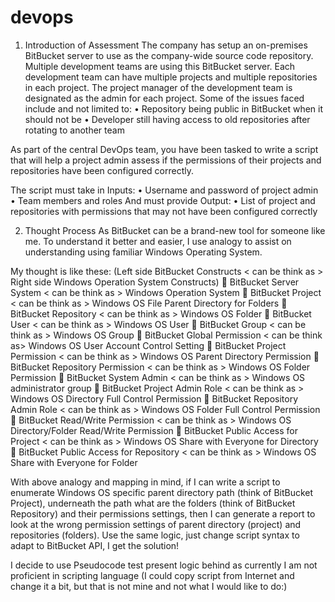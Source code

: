 # devops
1.	Introduction of Assessment
The company has setup an on-premises BitBucket server to use as the company-wide source code repository. Multiple development teams are using this BitBucket server. Each development team can have multiple projects and multiple repositories in each project. The project manager of the development team is designated as the admin for each project.
Some of the issues faced include and not limited to:
•	Repository being public in BitBucket when it should not be
•	Developer still having access to old repositories after rotating to another team

As part of the central DevOps team, you have been tasked to write a script that will help a project admin assess if the permissions of their projects and repositories have been configured correctly.

The script must take in Inputs:
•	Username and password of project admin
•	Team members and roles
And must provide Output:
•	List of project and repositories with permissions that may not have been configured correctly


2.	Thought Process
As BitBucket can be a brand-new tool for someone like me. To understand it better and easier, I use analogy to assist on understanding using familiar Windows Operating System. 

My thought is like these: 
(Left side BitBucket Constructs < can be think as > Right side Windows Operation System Constructs)
	BitBucket Server System < can be think as > Windows Operation System
	BitBucket Project < can be think as > Windows OS File Parent Directory for Folders
	BitBucket Repository < can be think as > Windows OS Folder
	BitBucket User < can be think as > Windows OS User
	BitBucket Group < can be think as > Windows OS Group
	BitBucket Global Permission < can be think as> Windows OS User Account Control Setting
	BitBucket Project Permission < can be think as > Windows OS Parent Directory Permission
	BitBucket Repository Permission < can be think as > Windows OS Folder Permission
	BitBucket System Admin < can be think as > Windows OS administrator group
	BitBucket Project Admin Role < can be think as > Windows OS Directory Full Control Permission
	BitBucket Repository Admin Role < can be think as > Windows OS Folder Full Control Permission
	BitBucket Read/Write Permission < can be think as > Windows OS Directory/Folder Read/Write Permission
	BitBucket Public Access for Project < can be think as > Windows OS Share with Everyone for Directory
	BitBucket Public Access for Repository < can be think as > Windows OS Share with Everyone for Folder

With above analogy and mapping in mind, if I can write a script to enumerate Windows OS specific parent directory path (think of BitBucket Project), underneath the path what are the folders (think of BitBucket Repository) and their permissions settings, then I can generate a report to look at the wrong permission settings of parent directory (project) and repositories (folders). Use the same logic, just change script syntax to adapt to BitBucket API, I get the solution!

I decide to use Pseudocode test present logic behind as currently I am not proficient in scripting language (I could copy script from Internet and change it a bit, but that is not mine and not what I would like to do:)
